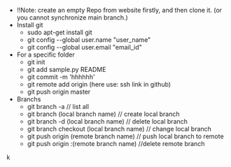 - !!Note: create an empty Repo from website firstly, and then clone it. (or you cannot synchronize main branch.)
- Install git
    - sudo apt-get install git
    - git config --global user.name "user_name"
    - git config --global user.email "email_id"
- For a specific folder
    - git init
    - git add sample.py README
    - git commit -m 'hhhhhh'
    - git remote add origin (here use: ssh link in github)
    - git push origin master
- Branchs
    - git branch -a // list all
    - git branch (local branch name) // create local branch
    - git branch -d (local branch name) // delete local branch
    - git branch checkout (local branch name) // change local branch
    - git push origin (remote branch name) // push local branch to remote
    - git push origin :(remote branch name) //delete remote branch


k